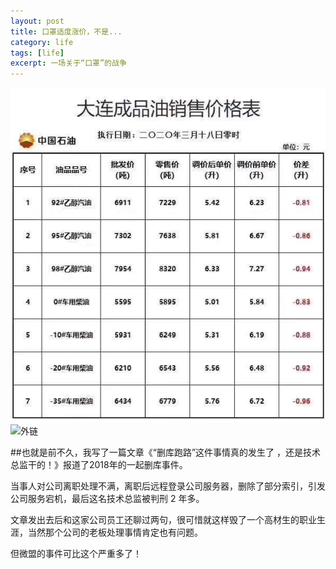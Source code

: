 ```yaml
---
layout: post
title: 口罩适度涨价，不是...
category: life
tags: [life]
excerpt: 一场关于“口罩”的战争
---
```


![mm](mm.jpg)
![外链](https://pic.yupoo.com/huayong/5e180c3a/c7ff04f0.jpeg)


##也就是前不久，我写了一篇文章《“删库跑路”这件事情真的发生了 ，还是技术总监干的！》报道了2018年的一起删库事件。

当事人对公司离职处理不满，离职后远程登录公司服务器，删除了部分索引，引发公司服务宕机，最后这名技术总监被判刑 2 年多。

文章发出去后和这家公司员工还聊过两句，很可惜就这样毁了一个高材生的职业生涯，当然那个公司的老板处理事情肯定也有问题。

但微盟的事件可比这个严重多了！
